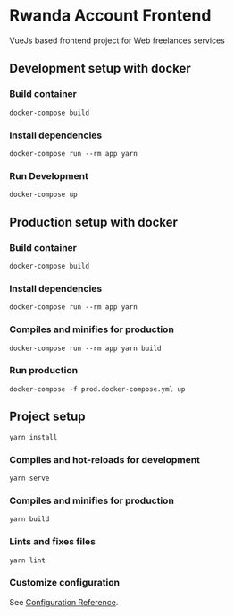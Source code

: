 # Rwanda Account Frontend
VueJs based frontend project for Web freelances services 

## Development setup with docker
### Build container
```
docker-compose build
```
### Install dependencies
```
docker-compose run --rm app yarn
```

### Run Development
```
docker-compose up 
```

## Production setup with docker
### Build container
```
docker-compose build
```

### Install dependencies
```
docker-compose run --rm app yarn
```

### Compiles and minifies for production
```
docker-compose run --rm app yarn build
```

### Run production
```
docker-compose -f prod.docker-compose.yml up 
```

## Project setup
```
yarn install
```

### Compiles and hot-reloads for development
```
yarn serve
```

### Compiles and minifies for production
```
yarn build
```

### Lints and fixes files
```
yarn lint
```

### Customize configuration
See [Configuration Reference](https://cli.vuejs.org/config/).
